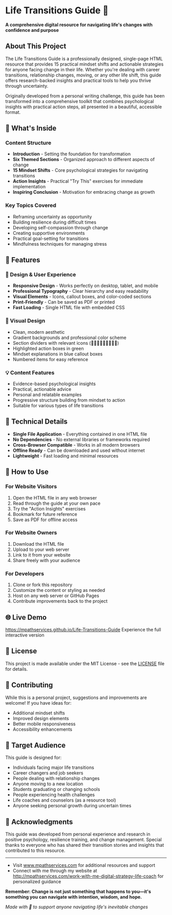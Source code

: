 # Life Transitions Guide 🌟

**A comprehensive digital resource for navigating life's changes with confidence and purpose**

## About This Project

The Life Transitions Guide is a professionally designed, single-page HTML resource that provides 15 practical mindset shifts and actionable strategies for anyone facing change in their life. Whether you're dealing with career transitions, relationship changes, moving, or any other life shift, this guide offers research-backed insights and practical tools to help you thrive through uncertainty.

Originally developed from a personal writing challenge, this guide has been transformed into a comprehensive toolkit that combines psychological insights with practical action steps, all presented in a beautiful, accessible format.

## 🎯 What's Inside

### Content Structure
- **Introduction** - Setting the foundation for transformation
- **Six Themed Sections** - Organized approach to different aspects of change
- **15 Mindset Shifts** - Core psychological strategies for navigating transitions
- **Action Insights** - Practical "Try This" exercises for immediate implementation
- **Inspiring Conclusion** - Motivation for embracing change as growth

### Key Topics Covered
- Reframing uncertainty as opportunity
- Building resilience during difficult times
- Developing self-compassion through change
- Creating supportive environments
- Practical goal-setting for transitions
- Mindfulness techniques for managing stress

## 🚀 Features

### 📱 Design & User Experience
- **Responsive Design** - Works perfectly on desktop, tablet, and mobile
- **Professional Typography** - Clear hierarchy and easy readability
- **Visual Elements** - Icons, callout boxes, and color-coded sections
- **Print-Friendly** - Can be saved as PDF or printed
- **Fast Loading** - Single HTML file with embedded CSS

### 🎨 Visual Design
- Clean, modern aesthetic
- Gradient backgrounds and professional color scheme
- Section dividers with relevant icons (💬🧗‍♀️🧘‍♀️🚶‍♀️🌱🪩)
- Highlighted action boxes in green
- Mindset explanations in blue callout boxes
- Numbered items for easy reference

### 💡 Content Features
- Evidence-based psychological insights
- Practical, actionable advice
- Personal and relatable examples
- Progressive structure building from mindset to action
- Suitable for various types of life transitions

## 🔧 Technical Details

- **Single File Application** - Everything contained in one HTML file
- **No Dependencies** - No external libraries or frameworks required
- **Cross-Browser Compatible** - Works in all modern browsers
- **Offline Ready** - Can be downloaded and used without internet
- **Lightweight** - Fast loading and minimal resources

## 📝 How to Use

### For Website Visitors
1. Open the HTML file in any web browser
2. Read through the guide at your own pace
3. Try the "Action Insights" exercises
4. Bookmark for future reference
5. Save as PDF for offline access

### For Website Owners
1. Download the HTML file
2. Upload to your web server
3. Link to it from your website
4. Share freely with your audience

### For Developers
1. Clone or fork this repository
2. Customize the content or styling as needed
3. Host on any web server or GitHub Pages
4. Contribute improvements back to the project

## 🌐 Live Demo

https://mpathservices.github.io/Life-Transitions-Guide
Experience the full interactive version

## 📄 License

This project is made available under the MIT License - see the [LICENSE](LICENSE) file for details.

## 🤝 Contributing

While this is a personal project, suggestions and improvements are welcome! If you have ideas for:
- Additional mindset shifts
- Improved design elements
- Better mobile responsiveness
- Accessibility enhancements

## 🎯 Target Audience

This guide is designed for:
- Individuals facing major life transitions
- Career changers and job seekers
- People dealing with relationship changes
- Anyone moving to a new location
- Students graduating or changing schools
- People experiencing health challenges
- Life coaches and counselors (as a resource tool)
- Anyone seeking personal growth during uncertain times

## 🙏 Acknowledgments

This guide was developed from personal experience and research in positive psychology, resilience training, and change management. Special thanks to everyone who has shared their transition stories and insights that contributed to this resource.

---
- Visit www.mpathservices.com for additional resources and support
- Connect with me through my website at http://mpathservices.com/work-with-me-digital-strategy-life-coach for personalized guidance

**Remember: Change is not just something that happens to you—it's something you can navigate with intention, wisdom, and hope.**

*Made with 💙 to support anyone navigating life's inevitable changes*
